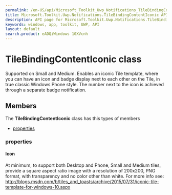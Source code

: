 ```yaml
---
permalink: /en-US/api/Microsoft_Toolkit_Uwp_Notifications_TileBindingContentIconic.htm
title: Microsoft.Toolkit.Uwp.Notifications.TileBindingContentIconic API 
description: API page for Microsoft.Toolkit.Uwp.Notifications.TileBindingContentIconic
keywords: windows, app, toolkit, UWP, API
layout: default
search.product: eADQiWindows 10XVcnh
---
```



# TileBindingContentIconic class

Supported on Small and Medium. Enables an iconic Tile template, where you can have an icon and badge display next to each other on the Tile, in true classic Windows Phone style. The number next to the icon is achieved through a separate badge notification.

## Members

The **TileBindingContentIconic** class has this types of members

* [properties](#properties)

### properties

#### Icon

At minimum, to support both Desktop and Phone, Small and Medium tiles, provide a square aspect ratio image with a resolution of 200x200, PNG format, with transparency and no color other than white. For more info see: http://blogs.msdn.com/b/tiles_and_toasts/archive/2015/07/31/iconic-tile-template-for-windows-10.aspx



